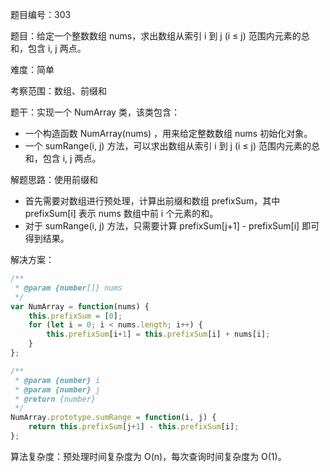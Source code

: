 题目编号：303

题目：给定一个整数数组 nums，求出数组从索引 i 到 j (i ≤ j) 范围内元素的总和，包含 i, j 两点。

难度：简单

考察范围：数组、前缀和

题干：实现一个 NumArray 类，该类包含：

- 一个构造函数 NumArray(nums) ，用来给定整数数组 nums 初始化对象。
- 一个 sumRange(i, j) 方法，可以求出数组从索引 i 到 j (i ≤ j) 范围内元素的总和，包含 i, j 两点。

解题思路：使用前缀和

- 首先需要对数组进行预处理，计算出前缀和数组 prefixSum，其中 prefixSum[i] 表示 nums 数组中前 i 个元素的和。
- 对于 sumRange(i, j) 方法，只需要计算 prefixSum[j+1] - prefixSum[i] 即可得到结果。

解决方案：

```javascript
/**
 * @param {number[]} nums
 */
var NumArray = function(nums) {
    this.prefixSum = [0];
    for (let i = 0; i < nums.length; i++) {
        this.prefixSum[i+1] = this.prefixSum[i] + nums[i];
    }
};

/** 
 * @param {number} i 
 * @param {number} j
 * @return {number}
 */
NumArray.prototype.sumRange = function(i, j) {
    return this.prefixSum[j+1] - this.prefixSum[i];
};
```

算法复杂度：预处理时间复杂度为 O(n)，每次查询时间复杂度为 O(1)。